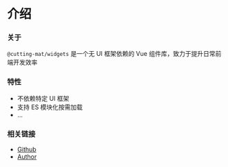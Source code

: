 # 介绍

### 关于

`@cutting-mat/widgets` 是一个无 UI 框架依赖的 Vue 组件库，致力于提升日常前端开发效率

### 特性

- 不依赖特定 UI 框架
- 支持 ES 模块化按需加载
- ...

### 相关链接

- [Github](https://github.com/cutting-mat/cutting-mat-widgets)
- [Author](https://refined-x.com)
